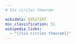 ```yaml
---
# Six circles theorem

wikidata: Q3527247
msc_classification: 51
wikipedia_links:
  - "[[Six circles theorem]]"
---
```

